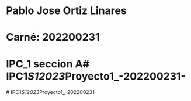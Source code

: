 # Pablo Jose Ortiz Linares
# Carné: 202200231
# IPC_1 seccion A#   I P C 1 _ S 1 2 0 2 3 _ P r o y e c t o 1 _ - 2 0 2 2 0 0 2 3 1 -  
 #   I P C 1 _ S 1 2 0 2 3 _ P r o y e c t o 1 _ - 2 0 2 2 0 0 2 3 1 -  
 
